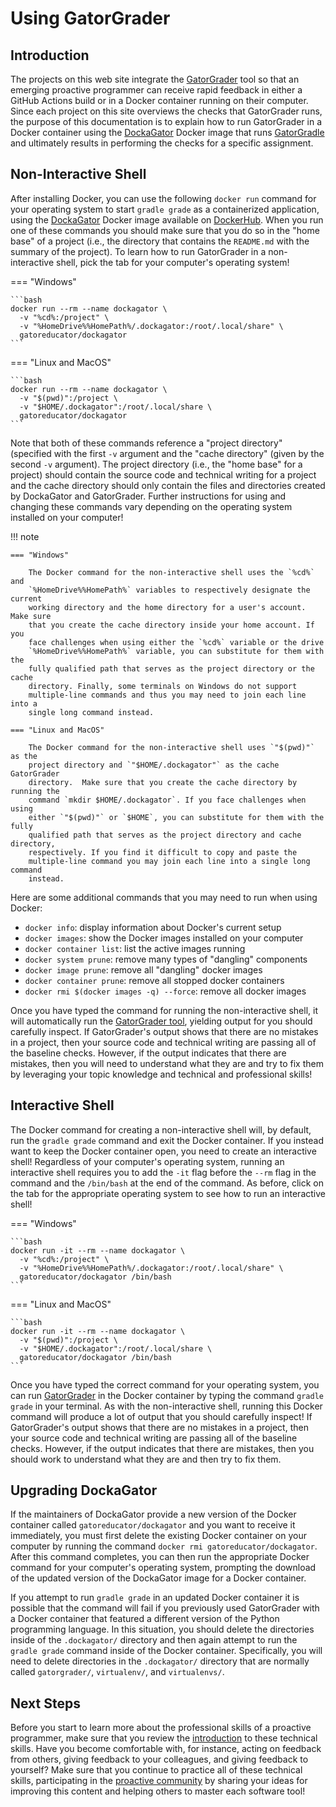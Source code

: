 # Using GatorGrader

[//]: # (Excerpted from prior docs on GatorGrader and Dockagator)

## Introduction

The projects on this web site integrate the
[GatorGrader](https://github.com/GatorEducator/gatorgrader) tool so that an
emerging proactive programmer can receive rapid feedback in either a GitHub
Actions build or in a Docker container running on their computer. Since each
project on this site overviews the checks that GatorGrader runs, the purpose of
this documentation is to explain how to run GatorGrader in a Docker container
using the [DockaGator](https://github.com/GatorEducator/dockagator) Docker image
that runs [GatorGradle](https://github.com/GatorEducator/gatorgradle) and
ultimately results in performing the checks for a specific assignment.

## Non-Interactive Shell

After installing Docker, you can use the following `docker run` command for your
operating system to start `gradle grade` as a containerized application, using
the [DockaGator](https://github.com/GatorEducator/dockagator) Docker image
available on
[DockerHub](https://cloud.docker.com/u/gatoreducator/repository/docker/gatoreducator/dockagator).
When you run one of these commands you should make sure that you do so in the
"home base" of a project (i.e., the directory that contains the `README.md` with
the summary of the project). To learn how to run GatorGrader in a
non-interactive shell, pick the tab for your computer's operating system!

=== "Windows"

    ```bash
    docker run --rm --name dockagator \
      -v "%cd%:/project" \
      -v "%HomeDrive%%HomePath%/.dockagator:/root/.local/share" \
      gatoreducator/dockagator
    ```

=== "Linux and MacOS"

    ```bash
    docker run --rm --name dockagator \
      -v "$(pwd)":/project \
      -v "$HOME/.dockagator":/root/.local/share \
      gatoreducator/dockagator
    ```

Note that both of these commands reference a "project directory" (specified with
the first `-v` argument and the "cache directory" (given by the second `-v`
argument). The project directory (i.e., the "home base" for a project) should
contain the source code and technical writing for a project and the cache
directory should only contain the files and directories created by DockaGator
and GatorGrader. Further instructions for using and changing these commands vary
depending on the operating system installed on your computer!

!!! note

    === "Windows"

        The Docker command for the non-interactive shell uses the `%cd%` and
        `%HomeDrive%%HomePath%` variables to respectively designate the current
        working directory and the home directory for a user's account. Make sure
        that you create the cache directory inside your home account. If you
        face challenges when using either the `%cd%` variable or the drive
        `%HomeDrive%%HomePath%` variable, you can substitute for them with the
        fully qualified path that serves as the project directory or the cache
        directory. Finally, some terminals on Windows do not support
        multiple-line commands and thus you may need to join each line into a
        single long command instead.

    === "Linux and MacOS"

        The Docker command for the non-interactive shell uses `"$(pwd)"` as the
        project directory and `"$HOME/.dockagator"` as the cache GatorGrader
        directory.  Make sure that you create the cache directory by running the
        command `mkdir $HOME/.dockagator`. If you face challenges when using
        either `"$(pwd)"` or `$HOME`, you can substitute for them with the fully
        qualified path that serves as the project directory and cache directory,
        respectively. If you find it difficult to copy and paste the
        multiple-line command you may join each line into a single long command
        instead.

Here are some additional commands that you may need to run when using Docker:

* `docker info`: display information about Docker's current setup
* `docker images`: show the Docker images installed on your computer
* `docker container list`: list the active images running
* `docker system prune`: remove many types of "dangling" components
* `docker image prune`: remove all "dangling" docker images
* `docker container prune`: remove all stopped docker containers
* `docker rmi $(docker images -q) --force`: remove all docker images

Once you have typed the command for running the non-interactive shell, it will
automatically run the [GatorGrader
tool](https://github.com/GatorEducator/gatorgrader), yielding output for you
should carefully inspect. If GatorGrader's output shows that there are no
mistakes in a project, then your source code and technical writing are passing
all of the baseline checks. However, if the output indicates that there are
mistakes, then you will need to understand what they are and try to fix them by
leveraging your topic knowledge and technical and professional skills!

## Interactive Shell

The Docker command for creating a non-interactive shell will, by default, run
the `gradle grade` command and exit the Docker container. If you instead want to
keep the Docker container open, you need to create an interactive shell!
Regardless of your computer's operating system, running an interactive shell
requires you to add the `-it` flag before the `--rm` flag in the command and the
`/bin/bash` at the end of the command. As before, click on the tab for the
appropriate operating system to see how to run an interactive shell!

=== "Windows"

    ```bash
    docker run -it --rm --name dockagator \
      -v "%cd%:/project" \
      -v "%HomeDrive%%HomePath%/.dockagator:/root/.local/share" \
      gatoreducator/dockagator /bin/bash
    ```

=== "Linux and MacOS"

    ```bash
    docker run -it --rm --name dockagator \
      -v "$(pwd)":/project \
      -v "$HOME/.dockagator":/root/.local/share \
      gatoreducator/dockagator /bin/bash
    ```

Once you have typed the correct command for your operating system, you can run
[GatorGrader](https://github.com/GatorEducator/gatorgrader) in the Docker
container by typing the command `gradle grade` in your terminal. As with the
non-interactive shell, running this Docker command will produce a lot of output
that you should carefully inspect! If GatorGrader's output shows that there are
no mistakes in a project, then your source code and technical writing are
passing all of the baseline checks. However, if the output indicates that there
are mistakes, then you should work to understand what they are and then try to
fix them.

## Upgrading DockaGator

If the maintainers of DockaGator provide a new version of the Docker container
called `gatoreducator/dockagator` and you want to receive it immediately, you
must first delete the existing Docker container on your computer by running the
command `docker rmi gatoreducator/dockagator`. After this command completes, you
can then run the appropriate Docker command for your computer's operating
system, prompting the download of the updated version of the DockaGator image
for a Docker container.

If you attempt to run `gradle grade` in an updated Docker container it is
possible that the command will fail if you previously used GatorGrader with a
Docker container that featured a different version of the Python programming
language. In this situation, you should delete the directories inside of the
`.dockagator/` directory and then again attempt to run the `gradle grade`
command inside of the Docker container. Specifically, you will need to delete
directories in the `.dockagator/` directory that are normally called
`gatorgrader/`, `virtualenv/`, and `virtualenvs/`.

## Next Steps

Before you start to learn more about the professional skills of a proactive
programmer, make sure that you review the
[introduction](./introduction-technical-skills.md) to these technical skills.
Have you become comfortable with, for instance, acting on feedback from others,
giving feedback to your colleagues, and giving feedback to yourself? Make sure
that you continue to practice all of these technical skills, participating in
the [proactive
community](../../../proactive-community/community-connections/) by
sharing your ideas for improving this content and helping others to master each
software tool!
